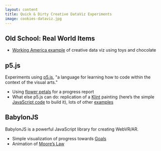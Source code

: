 ```yaml
---
layout: content
title: Quick & Dirty Creative DataViz Experiments
image: cookies-dataviz.jpg
---
```


## Old School: Real World Items

- [Working America example](https://aschneiderman.github.io/a-taste-of-d3/04-brainstorming/playful.html) of creative data viz using toys and chocolate

## p5.js

Experiments using [p5.js](https://p5js.org/), "a language for learning how to code within the context of the visual arts."

 - Using [flower petals](http://makersall.org/playful-coding/pages/p5js/flowers1/index.html) for a progress report
 - What else p5.js can do: replication of a [Klint](http://makersall.org/playful-coding/pages/p5js/klint/index.html) painting (here’s the simple [JavaScript code](https://github.com/makersall/playful-coding/blob/main/pages/p5js/klint/sketch.js) to build it), lots of other [examples](https://p5js.org/examples/)


## BabylonJS

BabylonJS is a powerful JavaScript library for creating WebVR/AR. 

- Simple visualization of progress towards [Goals](http://makersall.org/playful-coding/pages/bjs-viz/goals/index.html)
- Animation of [Moore’s Law](http://makersall.org/playful-coding/pages/bjs-viz/moores-law/index.html)

